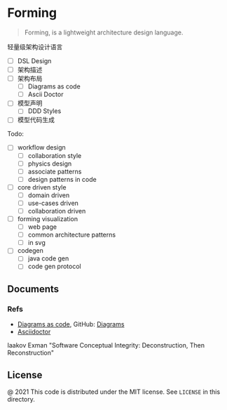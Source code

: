 # Forming

> Forming, is a lightweight architecture design language. 

轻量级架构设计语言

 - [ ] DSL Design
 - [ ] 架构描述
 - [ ] 架构布局
   - [ ] Diagrams as code
   - [ ] Ascii Doctor
 - [ ] 模型声明
   - [ ] DDD Styles
 - [ ] 模型代码生成 

Todo:

 - [ ] workflow design
    - [ ] collaboration style
    - [ ] physics design
    - [ ] associate patterns
    - [ ] design patterns in code
 - [ ] core driven style
    - [ ] domain driven
    - [ ] use-cases driven
    - [ ] collaboration driven
 - [ ] forming visualization
    - [ ] web page
    - [ ] common architecture patterns
    - [ ] in svg
 - [ ] codegen
    - [ ] java code gen
    - [ ] code gen protocol

Documents
---

### Refs

 - [Diagrams as code](https://diagrams.mingrammer.com/docs/getting-started/examples), GitHub: [Diagrams](https://github.com/mingrammer/diagrams)
 - [Asciidoctor](https://asciidoctor.org/docs/asciidoctor-diagram/)

Iaakov Exman "Software Conceptual Integrity: Deconstruction, Then Reconstruction"

License
---

@ 2021 This code is distributed under the MIT license. See `LICENSE` in this directory.
